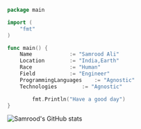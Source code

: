 ```go
package main

import (
	"fmt"
)

func main() {
	Name 			:= "Samrood Ali"
	Location 		:= "India,Earth"
	Race     		:= "Human"
	Field 			:= "Engineer"
	ProgrammingLanguages 	:= "Agnostic"
	Technologies	 	:= "Agnostic"

        fmt.Println("Have a good day")
}

```

![Samrood's GitHub stats](https://github-readme-stats.vercel.app/api?username=samroodAli&show_icons=true&theme=onedark)
